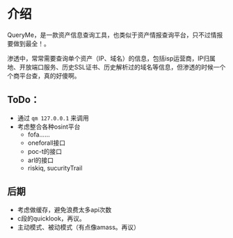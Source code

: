 # 介绍
QueryMe，是一款资产信息查询工具，也类似于资产情报查询平台，只不过情报要做到最全！。

渗透中，常常需要查询单个资产（IP、域名）的信息，包括isp运营商，IP归属地、开放端口服务、历史SSL证书、历史解析过的域名等信息，但渗透的时候一个个商平台查，真的好傻啊。

## ToDo：
- 通过 `qm 127.0.0.1` 来调用
- 考虑整合各种osint平台
    - fofa……
    - oneforall接口
    - poc-t的接口
    - arl的接口
    - riskiq, sucurityTrail

## 后期
- 考虑做缓存，避免浪费太多api次数
- c段的quicklook，再议。
- 主动模式、被动模式（有点像amass。再议）